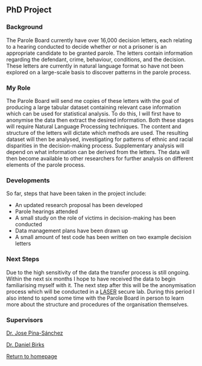 ## PhD Project 

### Background

The Parole Board currently have over 16,000 decision letters, each relating to a hearing conducted to decide whether or not a prisoner is an appropriate candidate to be granted parole. The letters contain information regarding the defendant, crime, behaviour, conditions, and the decision. These letters are currently in natural language format so have not been explored on a large-scale basis to discover patterns in the parole process.

### My Role

The Parole Board will send me copies of these letters with the goal of producing a large tabular dataset containing relevant case information which can be used for statistical analysis. To do this, I will first have to anonymise the data then extract the desired information. Both these stages will require Natural Language Processing techniques. The content and structure of the letters will dictate which methods are used.
The resulting dataset will then be analysed, investigating for patterns of ethnic and racial disparities in the decision-making process. Supplementary analysis will depend on what information can be derived from the letters. The data will then become available to other researchers for further analysis on different elements of the parole process. 

### Developments 

So far, steps that have been taken in the project include:

- An updated research proposal has been developed 
- Parole hearings attended 
- A small study on the role of victims in decision-making has been conducted 
- Data management plans have been drawn up 
- A small amount of test code has been written on two example decision letters 

### Next Steps

Due to the high sensitivity of the data the transfer process is still ongoing. Within the next six months I hope to have received  the data to begin familiarising myself with it. The next step after this will be the anonymisation process which will be conducted in a [LASER](https://lida.leeds.ac.uk/about-lida/integrated-research-campus/) secure lab. During this period I also intend to spend some time with the Parole Board in person to learn more about the structure and procedures of the organisation themselves. 

### Supervisors 

[Dr. Jose Pina-Sánchez](https://essl.leeds.ac.uk/law/staff/222/dr-jose-pina-sanchez)

[Dr. Daniel Birks](https://essl.leeds.ac.uk/law/staff/261/dr-daniel-birks)






[Return to homepage](index.md)
